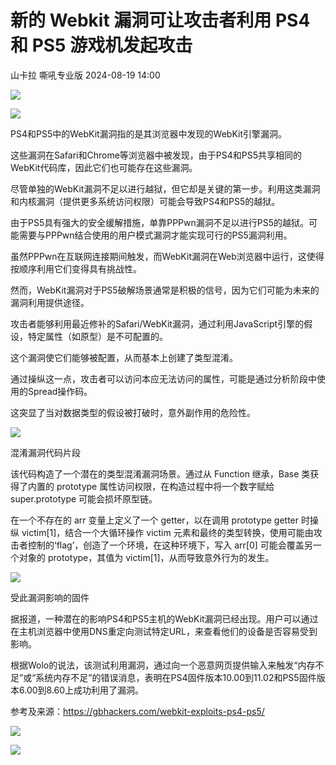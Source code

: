 #  新的 Webkit 漏洞可让攻击者利用 PS4 和 PS5 游戏机发起攻击   
山卡拉  嘶吼专业版   2024-08-19 14:00  
  
![](https://mmbiz.qpic.cn/mmbiz_gif/wpkib3J60o297rwgIksvLibPOwR24tqI8dGRUah80YoBLjTBJgws2n0ibdvfvv3CCm0MIOHTAgKicmOB4UHUJ1hH5g/640?wx_fmt=gif "")  
  
![](https://mmbiz.qpic.cn/sz_mmbiz_jpg/wpkib3J60o294FzicXqzoWufQAr0ibvB2cny6g8gx6e8MdCsXAwf9vLxt11rGIic4ichacOXIb9aNuDZexA0FoV1eRA/640?wx_fmt=jpeg&from=appmsg "")  
  
PS4和PS5中的WebKit漏洞指的是其浏览器中发现的WebKit引擎漏洞。  
  
这些漏洞在Safari和Chrome等浏览器中被发现，由于PS4和PS5共享相同的WebKit代码库，因此它们也可能存在这些漏洞。  
  
尽管单独的WebKit漏洞不足以进行越狱，但它却是关键的第一步。利用这类漏洞和内核漏洞（提供更多系统访问权限）可能会导致PS4和PS5的越狱。   
  
由于PS5具有强大的安全缓解措施，单靠PPPwn漏洞不足以进行PS5的越狱。可能需要与PPPwn结合使用的用户模式漏洞才能实现可行的PS5漏洞利用。  
  
虽然PPPwn在互联网连接期间触发，而WebKit漏洞在Web浏览器中运行，这使得按顺序利用它们变得具有挑战性。  
  
然而，WebKit漏洞对于PS5破解场景通常是积极的信号，因为它们可能为未来的漏洞利用提供途径。   
  
攻击者能够利用最近修补的Safari/WebKit漏洞，通过利用JavaScript引擎的假设，特定属性（如原型）是不可配置的。  
  
这个漏洞使它们能够被配置，从而基本上创建了类型混淆。  
  
通过操纵这一点，攻击者可以访问本应无法访问的属性，可能是通过分析阶段中使用的Spread操作码。  
  
这突显了当对数据类型的假设被打破时，意外副作用的危险性。  
  
![](https://mmbiz.qpic.cn/sz_mmbiz_jpg/wpkib3J60o294FzicXqzoWufQAr0ibvB2cnUgtGiaA05AQ59RMJ4z6kq7vP8YcjIic6csFzLlLN6Sc71nE2OtGPnrbQ/640?wx_fmt=jpeg&from=appmsg "")  
  
混淆漏洞代码片段  
  
该代码构造了一个潜在的类型混淆漏洞场景。通过从 Function 继承，Base 类获得了内置的 prototype 属性访问权限，在构造过程中将一个数字赋给 super.prototype 可能会损坏原型链。  
  
在一个不存在的 arr 变量上定义了一个 getter，以在调用 prototype getter 时操纵 victim[1]，结合一个大循环操作 victim 元素和最终的类型转换，使用可能由攻击者控制的‘flag’，创造了一个环境，在这种环境下，写入 arr[0] 可能会覆盖另一个对象的 prototype，其值为 victim[1]，从而导致意外行为的发生。  
  
![](https://mmbiz.qpic.cn/sz_mmbiz_jpg/wpkib3J60o294FzicXqzoWufQAr0ibvB2cnxnagibyfRsVzCyQ9DU6bicVrdOMG8Ir9MbylY5GHENZNtwIujk9DZia9Q/640?wx_fmt=jpeg&from=appmsg "")  
  
受此漏洞影响的固件  
  
据报道，一种潜在的影响PS4和PS5主机的WebKit漏洞已经出现。用户可以通过在主机浏览器中使用DNS重定向测试特定URL，来查看他们的设备是否容易受到影响。   
  
根据Wolo的说法，该测试利用漏洞，通过向一个恶意网页提供输入来触发“内存不足”或“系统内存不足”的错误消息，表明在PS4固件版本10.00到11.02和PS5固件版本6.00到8.60上成功利用了漏洞。   
  
参考及来源：https://gbhackers.com/webkit-exploits-ps4-ps5/  
  
![](https://mmbiz.qpic.cn/sz_mmbiz_png/wpkib3J60o294FzicXqzoWufQAr0ibvB2cnPfxcXv9S0a1Vvhhvp1CiamspZ1ZXb9ibmmRMpSG4Fg0GhjOMibJZTr2Pg/640?wx_fmt=png&from=appmsg "")  
  
![](https://mmbiz.qpic.cn/sz_mmbiz_png/wpkib3J60o294FzicXqzoWufQAr0ibvB2cnOp342zWicDQrxKhZib7GNmJA7s2kLkzexv7x3VOojSQuHaicG7z3NklSg/640?wx_fmt=png&from=appmsg "")  
  
  
